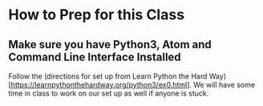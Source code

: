 # How to Prep for this Class

## Make sure you have Python3, Atom and Command Line Interface Installed

Follow the (directions for set up from Learn Python the Hard Way)[https://learnpythonthehardway.org/python3/ex0.html]. We will have some time in class to work on our set up as well if anyone is stuck.
